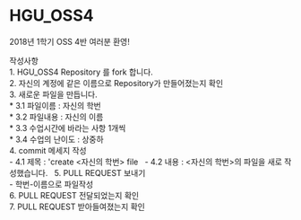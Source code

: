 # HGU_OSS4
2018년 1학기 OSS 4반 여러분 환영!  
  
작성사항  
	1. HGU_OSS4 Repository 를 fork 합니다.  
	2. 자신의 계정에 같은 이름으로 Repository가 만들어졌는지 확인  
        3. 새로운 파일을 만듭니다.  
	* 3.1 파일이름 : 자신의 학번  
	* 3.2 파일내용 : 자신의 이름  
	* 3.3 수업시간에 바라는 사항 1개씩  
	* 3.4 수업의 난이도 : 상중하  
	4. commit 메세지 작성  
	- 4.1 제목 : 'create <자신의 학번> file  
	- 4.2 내용 : <자신의 학번>의 파일을 새로 작성했습니다.    
	5. PULL REQUEST 보내기  
	- 학번-이름으로 파일작성  
	6. PULL REQUEST 전달되었는지 확인  
	7. PULL REQUEST 받아들여졌는지 확인  

